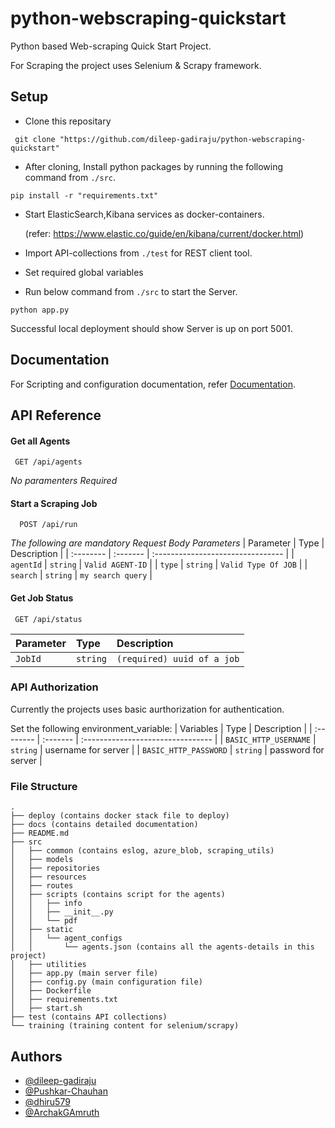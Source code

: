



# python-webscraping-quickstart

Python based Web-scraping Quick Start Project. 


For Scraping the project uses Selenium & Scrapy framework.


## Setup

* Clone this repositary 
```
 git clone "https://github.com/dileep-gadiraju/python-webscraping-quickstart"
```

* After cloning, Install python packages by running the following command from `./src`.
```
pip install -r "requirements.txt"
```

* Start ElasticSearch,Kibana services as docker-containers.
    
    (refer: https://www.elastic.co/guide/en/kibana/current/docker.html)

* Import API-collections from `./test` for REST client tool.

* Set required global variables

* Run below command from `./src` to start the Server.
```
python app.py
```
Successful local deployment should show Server is up on port 5001.
## Documentation


For Scripting and configuration documentation, refer [Documentation](docs/README.md). 


## API Reference

#### Get all Agents

```
 GET /api/agents
```
_No paramenters Required_

#### Start a Scraping Job

```
  POST /api/run
```
_The following are mandatory Request Body Parameters_
| Parameter | Type     | Description                       |
| :-------- | :------- | :-------------------------------- |
| `agentId` | `string` | `Valid AGENT-ID`                  |
| `type`    | `string` | `Valid Type Of JOB`               |
| `search`  | `string` | `my search query`                 |


#### Get Job Status

```
 GET /api/status
```

| Parameter | Type     | Description                       |
| :-------- | :------- | :-------------------------------- |
| `JobId`   | `string` | `(required) uuid of a job`        |


### API Authorization

Currently the projects uses basic aurthorization for authentication.

Set the following environment_variable:
| Variables             | Type     | Description                        |
| :--------             | :------- | :--------------------------------  |
| `BASIC_HTTP_USERNAME` | `string` |  username for server               |
| `BASIC_HTTP_PASSWORD` | `string` |  password for server               |

### File Structure

```
.
├── deploy (contains docker stack file to deploy)
├── docs (contains detailed documentation)
├── README.md
├── src
│   ├── common (contains eslog, azure_blob, scraping_utils)
│   ├── models 
│   ├── repositories
│   ├── resources 
│   ├── routes 
│   ├── scripts (contains script for the agents)
│   │   ├── info
│   │   ├── __init__.py 
│   │   └── pdf
│   ├── static 
│   │   └── agent_configs
│   │       └── agents.json (contains all the agents-details in this project)
│   ├── utilities
│   ├── app.py (main server file)
│   ├── config.py (main configuration file)
│   ├── Dockerfile 
│   ├── requirements.txt
│   ├── start.sh
├── test (contains API collections)
└── training (training content for selenium/scrapy)

```

## Authors

- [@dileep-gadiraju](https://github.com/dileep-gadiraju)
- [@Pushkar-Chauhan](https://github.com/Pushkar191098)
- [@dhiru579](https://github.com/dhiru579)
- [@ArchakGAmruth](https://github.com/ArchakGAmruth)

